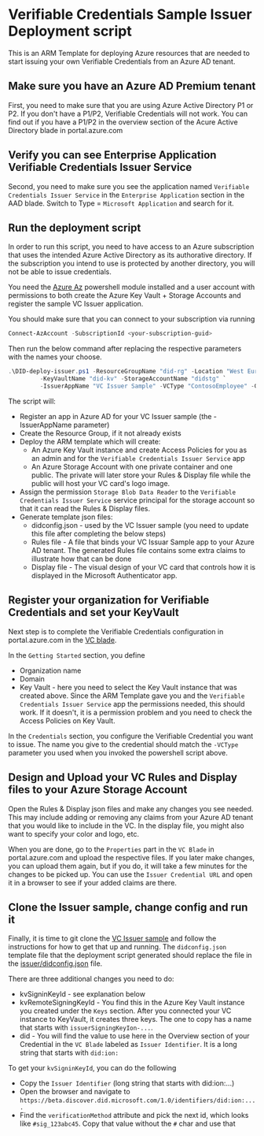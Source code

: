 # Verifiable Credentials Sample Issuer Deployment script

This is an ARM Template for deploying Azure resources that are needed to start issuing your own Verifiable Credentials from an Azure AD tenant.

## Make sure you have an Azure AD Premium tenant
First, you need to make sure that you are using Azure Active Directory P1 or P2. If you don't have a P1/P2, Verifiable Credentials will not work. You can find out if you have a P1/P2 in the overview section of the Acure Active Directory blade in portal.azure.com

## Verify you can see Enterprise Application Verifiable Credentials Issuer Service
Second, you need to make sure you see the application named `Verifiable Credentials Issuer Service` in the `Enterprise Application` section in the AAD blade. Switch to Type = `Microsoft Application` and search for it.
 
## Run the deployment script
In order to run this script, you need to have access to an Azure subscription that uses the intended Azure Active Directory as its authorative directory. If the subscription you intend to use is protected by another directory, you will not be able to issue credentials.

You need the [Azure Az](https://docs.microsoft.com/en-us/powershell/azure/new-azureps-module-az?view=azps-5.6.0) powershell module installed and a user account with permissions to both create the Azure Key Vault + Storage Accounts and register the sample VC Issuer application.

You should make sure that you can connect to your subscription via running

```powershell
Connect-AzAccount -SubscriptionId <your-subscription-guid>
```

Then run the below command after replacing the respective parameters with the names your choose.

```powershell
.\DID-deploy-issuer.ps1 -ResourceGroupName "did-rg" -Location "West Europe" `
         -KeyVaultName "did-kv" -StorageAccountName "didstg" `
         -IssuerAppName "VC Issuer Sample" -VCType "ContosoEmployee" -GenerateConfigFiles 
```

The script will:
- Register an app in Azure AD for your VC Issuer sample (the -IssuerAppName parameter)
- Create the Resource Group, if it not already exists
- Deploy the ARM template which will create:
    - An Azure Key Vault instance and create Access Policies for you as an admin and for the `Verifiable Credentials Issuer Service` app
    - An Azure Storage Account with one private container and one public. The private will later store your Rules & Display file while the public will host your VC card's logo image.
- Assign the permission `Storage Blob Data Reader` to the `Verifiable Credentials Issuer Service` service principal for the storage account so that it can read the Rules & Display files.
- Generate template json files:
    - didconfig.json - used by the VC Issuer sample (you need to update this file after completing the below steps)
    - Rules file - A file that binds your VC Issuar Sample app to your Azure AD tenant. The generated Rules file contains some extra claims to illustrate how that can be done
    - Display file - The visual design of your VC card that controls how it is displayed in the Microsoft Authenticator app.

## Register your organization for Verifiable Credentials and set your KeyVault

Next step is to complete the Verifiable Credentials configuration in portal.azure.com in the [VC blade](https://portal.azure.com/?Microsoft_AAD_DecentralizedIdentity=preview#blade/Microsoft_AAD_DecentralizedIdentity/InitialMenuBlade/cardsListBlade).

In the `Getting Started` section, you define
- Organization name
- Domain
- Key Vault - here you need to select the Key Vault instance that was created above. Since the ARM Template gave you and the `Verifiable Credentials Issuer Service` app the permissions needed, this should work. If it doesn't, it is a permission problem and you need to check the Access Policies on Key Vault.

In the `Credentials` section, you configure the Verifiable Credential you want to issue. The name you give to the credential should match the `-VCType` parameter you used when you invoked the powershell script above.

## Design and Upload your VC Rules and Display files to your Azure Storage Account

Open the Rules & Display json files and make any changes you see needed. This may include adding or removing any claims from your Azure AD tenant that you would like to include in the VC. In the display file, you might also want to specify your color and logo, etc.

When you are done, go to the `Properties` part in the `VC Blade` in portal.azure.com and upload the respective files. If you later make changes, you can upload them again, but if you do, it will take a few minutes for the changes to be picked up. You can use the `Issuer Credential URL` and open it in a browser to see if your added claims are there.

## Clone the Issuer sample, change config and run it

Finally, it is time to git clone the [VC Issuer sample](https://github.com/Azure-Samples/active-directory-verifiable-credentials) and follow the instructions for how to get that up and running. The `didconfig.json` template file that the deployment script generated should replace the file in the [issuer/didconfig.json](https://github.com/Azure-Samples/active-directory-verifiable-credentials/blob/main/issuer/didconfig.json) file. 

There are three additional changes you need to do:
- kvSigninKeyId - see explanation below
- kvRemoteSigningKeyId - You find this in the Azure Key Vault instance you created under the `Keys` section. After you connected your VC instance to KeyVault, it creates three keys. The one to copy has a name that starts with `issuerSigningKeyIon-...`.
- did - You will find the value to use here in the Overview section of your Credential in the `VC Blade` labeled as `Issuer Identifier`. It is a long string that starts with `did:ion:`

To get your `kvSigninKeyId`, you can do the following
- Copy the `Issuer Identifier` (long string that starts with did:ion:...)
- Open the browser and navigate to `https://beta.discover.did.microsoft.com/1.0/identifiers/did:ion:....`
- Find the `verificationMethod` attribute and pick the next id, which looks like `#sig_123abc45`. Copy that value without the `#` char and use that
